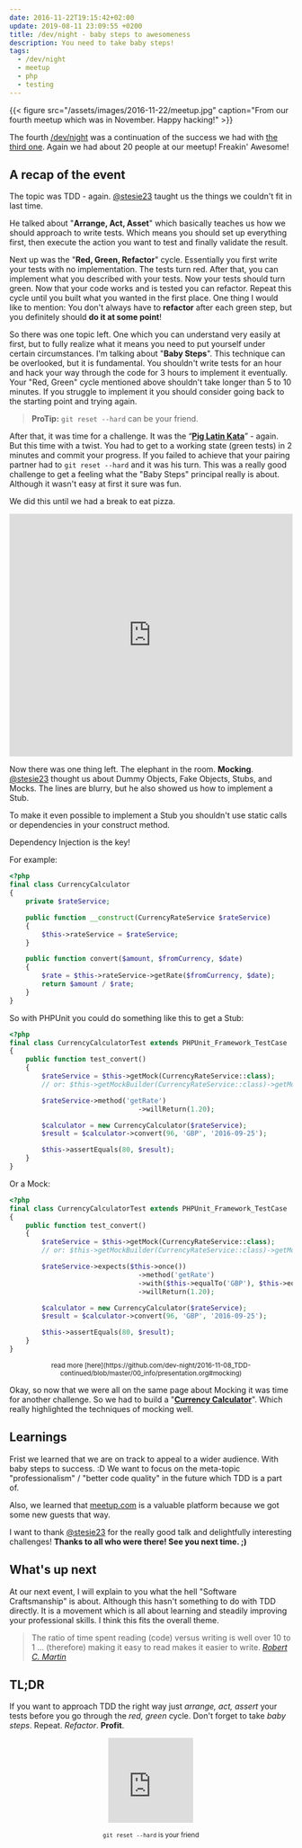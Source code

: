 ```yaml
---
date: 2016-11-22T19:15:42+02:00
update: 2019-08-11 23:09:55 +0200
title: /dev/night - baby steps to awesomeness
description: You need to take baby steps!
tags:
  - /dev/night
  - meetup
  - php
  - testing
---
```


{{< figure src="/assets/images/2016-11-22/meetup.jpg" caption="From our fourth meetup which was in November. Happy hacking!" >}}

The fourth [/dev/night](https://dev-night.io/) was a continuation of the success we had with [the third one](https://blog.nheer.io/2016/10/25/dev/night---third-times-the-charm/). Again we had about 20 people at our meetup! Freakin' Awesome!

## A recap of the event

The topic was TDD - again. [@stesie23](https://twitter.com/stesie23) taught us the things we couldn't fit in last time.

He talked about "**Arrange, Act, Asset**" which basically teaches us how we should approach to write tests. Which means you should set up everything first, then execute the action you want to test and finally validate the result.

Next up was the "**Red, Green, Refactor**" cycle. Essentially you first write your tests with no implementation. The tests turn red. After that, you can implement what you described with your tests. Now your tests should turn green.
Now that your code works and is tested you can refactor.
Repeat this cycle until you built what you wanted in the first place.
One thing I would like to mention: You don't always have to **refactor** after each green step, but you definitely should **do it at some point**!

So there was one topic left. One which you can understand very easily at first, but to fully realize what it means you need to put yourself under certain circumstances. I'm talking about "**Baby Steps**".
This technique can be overlooked, but it is fundamental.
You shouldn't write tests for an hour and hack your way through the code for 3 hours to implement it eventually.
Your "Red, Green" cycle mentioned above shouldn't take longer than 5 to 10 minutes. If you struggle to implement it you should consider going back to the starting point and trying again.

> **ProTip:** `git reset --hard` can be your friend.

After that, it was time for a challenge. It was the “[**Pig Latin Kata**](http://stesie.github.io/2016/08/pig-latin-kata)” - again. But this time with a twist. You had to get to a working state (green tests) in 2 minutes and commit your progress. If you failed to achieve that your pairing partner had to `git reset --hard` and it was his turn.
This was a really good challenge to get a feeling what the "Baby Steps" principal really is about. Although it wasn't easy at first it sure was fun.

We did this until we had a break to eat pizza.

<div style="padding-top:85.714%;position:relative;">
    <iframe src="https://gifer.com/embed/1wnG" width="100%" height="100%" style='position:absolute;top:0;left:0;' frameBorder="0" allowFullScreen>
    </iframe>
</div>

Now there was one thing left. The elephant in the room. **Mocking**. [@stesie23](https://twitter.com/stesie23) thought us about Dummy Objects, Fake Objects, Stubs, and Mocks.
The lines are blurry, but he also showed us how to implement a Stub.

To make it even possible to implement a Stub you shouldn't use static calls or dependencies in your construct method.

Dependency Injection is the key!

For example:

```php
<?php
final class CurrencyCalculator
{
    private $rateService;

    public function __construct(CurrencyRateService $rateService)
    {
        $this->rateService = $rateService;
    }

    public function convert($amount, $fromCurrency, $date)
    {
        $rate = $this->rateService->getRate($fromCurrency, $date);
        return $amount / $rate;
    }
}
```

So with PHPUnit you could do something like this to get a Stub:

```php
<?php
final class CurrencyCalculatorTest extends PHPUnit_Framework_TestCase
{
    public function test_convert()
    {
        $rateService = $this->getMock(CurrencyRateService::class);
        // or: $this->getMockBuilder(CurrencyRateService::class)->getMock();

        $rateService->method('getRate')
                                ->willReturn(1.20);

        $calculator = new CurrencyCalculator($rateService);
        $result = $calculator->convert(96, 'GBP', '2016-09-25');

        $this->assertEquals(80, $result);
    }
}
```

Or a Mock:

```php
<?php
final class CurrencyCalculatorTest extends PHPUnit_Framework_TestCase
{
    public function test_convert()
    {
        $rateService = $this->getMock(CurrencyRateService::class);
        // or: $this->getMockBuilder(CurrencyRateService::class)->getMock();

        $rateService->expects($this->once())
                                ->method('getRate')
                                ->with($this->equalTo('GBP'), $this->equalTo('2016-09-25'))
                                ->willReturn(1.20);

        $calculator = new CurrencyCalculator($rateService);
        $result = $calculator->convert(96, 'GBP', '2016-09-25');

        $this->assertEquals(80, $result);
    }
}
```

<center>
    <small>read more [here](https://github.com/dev-night/2016-11-08_TDD-continued/blob/master/00_info/presentation.org#mocking)</small>
</center>

Okay, so now that we were all on the same page about Mocking it was time for another challenge. So we had to build a "[**Currency Calculator**](https://github.com/dev-night/2016-11-08_TDD-continued/blob/master/00_info/presentation.org#challenge-2-currency-calculator)".
Which really highlighted the techniques of mocking well.

## Learnings

Frist we learned that we are on track to appeal to a wider audience. With baby steps to success. :D
We want to focus on the meta-topic "professionalism" / "better code quality" in the future which TDD is a part of.

Also, we learned that [meetup.com](https://www.meetup.com/de-DE/dev_night/) is a valuable platform because we got some new guests that way.

I want to thank [@stesie23](https://twitter.com/stesie23) for the really good talk and delightfully interesting challenges!
**Thanks to all who were there! See you next time. ;)**

## What's up next

At our next event, I will explain to you what the hell "Software Craftsmanship" is about. Although this hasn't something to do with TDD directly. It is a movement which is all about learning and steadily improving your professional skills. I think this fits the overall theme.

<blockquote>
The ratio of time spent reading (code) versus writing is well over 10 to 1 ... (therefore) making it easy to read makes it easier to write.
<cite><a href="https://twitter.com/unclebobmartin">Robert C. Martin</a></cite>
</blockquote>

## TL;DR

If you want to approach TDD the right way just _arrange, act, assert_ your tests before you go through the _red, green_ cycle. Don't forget to take _baby steps_. Repeat. _Refactor_. **Profit**.

<div style="width:30%;height:0;padding-bottom:30%;position:relative; margin-left: auto; margin-right: auto; display: table;">
    <iframe src="https://giphy.com/embed/LFhseXt6CYAwM" width="100%" height="100%" style="position:absolute" frameBorder="0" class="giphy-embed" allowFullScreen>
    </iframe>
</div>

<p style="text-align: center;"><small><code>git reset --hard</code> is your friend</small></p>

